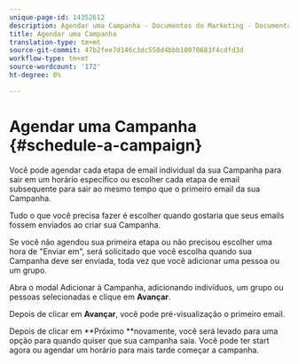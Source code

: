 ```yaml
---
unique-page-id: 14352612
description: Agendar uma Campanha - Documentos do Marketing - Documentação do produto
title: Agendar uma Campanha
translation-type: tm+mt
source-git-commit: 47b2fee7d146c3dc558d4bbb10070683f4cdfd3d
workflow-type: tm+mt
source-wordcount: '172'
ht-degree: 0%

---
```



# Agendar uma Campanha {#schedule-a-campaign}

Você pode agendar cada etapa de email individual da sua Campanha para sair em um horário específico ou escolher cada etapa de email subsequente para sair ao mesmo tempo que o primeiro email da sua Campanha.

Tudo o que você precisa fazer é escolher quando gostaria que seus emails fossem enviados ao criar sua Campanha.

Se você não agendou sua primeira etapa ou não precisou escolher uma hora de &quot;Enviar em&quot;, será solicitado que você escolha quando sua Campanha deve ser enviada, toda vez que você adicionar uma pessoa ou um grupo.

Abra o modal Adicionar à Campanha, adicionando indivíduos, um grupo ou pessoas selecionadas e clique em **Avançar**.

Depois de clicar em **Avançar**, você pode pré-visualização o primeiro email.

Depois de clicar em **Próximo **novamente, você será levado para uma opção para quando quiser que sua campanha saia. Você pode ter start agora ou agendar um horário para mais tarde começar a campanha.
